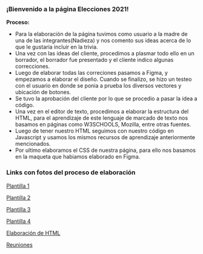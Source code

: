 ### ¡Bienvenido a la página Elecciones 2021!
**Proceso:**
- Para la elaboración de la página tuvimos como usuario a la madre de una de las integrantes(Nadieza) y nos comento sus ideas acerca de lo que le gustaria incluir en la trivia.
- Una vez con las ideas del cliente, procedimos a plasmar todo ello en un borrador, el borrador fue presentado y el cliente indico algunas correcciones.
- Luego de elaborar todas las correciones pasamos a Figma, y empezamos a elaborar el diseño. Cuando se finalizo, se hizo un testeo con el usuario en donde se ponia a prueba los diversos vectores y ubicación de botones.
- Se tuvo la aprobación del cliente por lo que se procedio a pasar la idea a código.
- Una vez en el editor de texto, procedimos a elaborar la estructura del HTML, para el aprendizaje de este lenguaje de marcado de texto nos basamos en páginas como W3SCHOOLS, Mozilla, entre otras fuentes.
- Luego de tener nuestro HTML seguimos con nuestro código en Javascript y usamos los mismos recursos de aprendizaje anteriormente mencionados.
- Por ultimo elaboramos el CSS de nuestra página, para ello nos basamos en la maqueta que habiamos elaborado en Figma.

### Links con fotos del proceso de elaboración

[Plantilla 1](https://i.imgur.com/ltz4U5K.jpg)

[Plantilla 2](https://i.imgur.com/1vSCYTS.jpg)

[Plantilla 3](https://i.imgur.com/NG7xe9Y.jpg)

[Plantilla 4](https://i.imgur.com/xu5WJZl.jpg)

[Elaboración de HTML](https://i.imgur.com/xu5WJZl.jpg)

[Reuniones](https://i.imgur.com/k2lt4CX.jpg)
